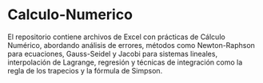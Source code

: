 # Calculo-Numerico
 El repositorio contiene archivos de Excel con prácticas de Cálculo Numérico, abordando análisis de errores, métodos como Newton-Raphson para ecuaciones, Gauss-Seidel y Jacobi para sistemas lineales, interpolación de Lagrange, regresión y técnicas de integración como la regla de los trapecios y la fórmula de Simpson.
